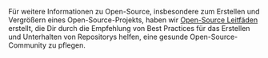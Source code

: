 Für weitere Informationen zu Open-Source, insbesondere zum Erstellen und Vergrößern eines Open-Source-Projekts, haben wir [Open-Source Leitfäden](https://opensource.guide/) erstellt, die Dir durch die Empfehlung von Best Practices für das Erstellen und Unterhalten von Repositorys helfen, eine gesunde Open-Source-Community zu pflegen.
